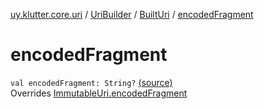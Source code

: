 [uy.klutter.core.uri](../../index.md) / [UriBuilder](../index.md) / [BuiltUri](index.md) / [encodedFragment](.)


# encodedFragment
<code>val encodedFragment: String?</code> [(source)](https://github.com/kohesive/klutter/blob/master/core-jdk6/src/main/kotlin/uy/klutter/core/uri/UriBuilder.kt#L287)<br/>Overrides [ImmutableUri.encodedFragment](../../-immutable-uri/encoded-fragment.md)


